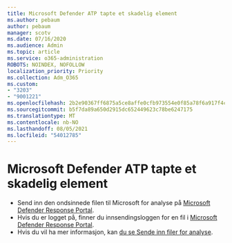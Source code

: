 ```yaml
---
title: Microsoft Defender ATP tapte et skadelig element
ms.author: pebaum
author: pebaum
manager: scotv
ms.date: 07/16/2020
ms.audience: Admin
ms.topic: article
ms.service: o365-administration
ROBOTS: NOINDEX, NOFOLLOW
localization_priority: Priority
ms.collection: Adm_O365
ms.custom:
- "3203"
- "9001221"
ms.openlocfilehash: 2b2e90367ff6875a5ce8affe0cfb973554e0f85a78f6a917f4c520640018ac93
ms.sourcegitcommit: b5f7da89a650d2915dc652449623c78be6247175
ms.translationtype: MT
ms.contentlocale: nb-NO
ms.lasthandoff: 08/05/2021
ms.locfileid: "54012785"
---
```

# <a name="microsoft-defender-atp-missed-a-malicious-item"></a>Microsoft Defender ATP tapte et skadelig element

- Send inn den ondsinnede filen til Microsoft for analyse på [Microsoft Defender Response Portal](https://www.microsoft.com/wdsi/filesubmission/). 
- Hvis du er logget på, finner du innsendingsloggen for en fil i [Microsoft Defender Response Portal](https://www.microsoft.com/wdsi/submissionhistory).
- Hvis du vil ha mer informasjon, kan [du se Sende inn filer for analyse](/windows/security/threat-protection/intelligence/submission-guide).
